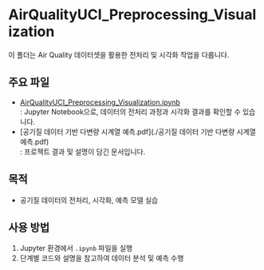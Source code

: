 # AirQualityUCI_Preprocessing_Visualization

이 폴더는 Air Quality 데이터셋을 활용한 전처리 및 시각화 작업을 다룹니다.

## 주요 파일
- [AirQualityUCI_Preprocessing_Visualization.ipynb](./AirQualityUCI_Preprocessing_Visualization.ipynb)  
  : Jupyter Notebook으로, 데이터의 전처리 과정과 시각화 결과를 확인할 수 있습니다.
- [공기질 데이터 기반 다변량 시계열 예측.pdf](./공기질 데이터 기반 다변량 시계열 예측.pdf)  
  : 프로젝트 결과 및 설명이 담긴 문서입니다.

## 목적
- 공기질 데이터의 전처리, 시각화, 예측 모델 실습

## 사용 방법
1. Jupyter 환경에서 `.ipynb` 파일을 실행
2. 단계별 코드와 설명을 참고하여 데이터 분석 및 예측 수행
